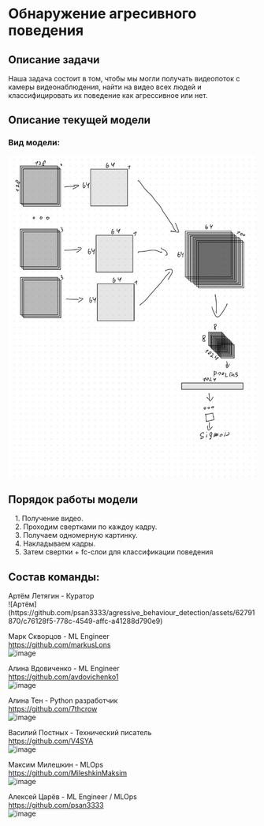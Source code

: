 <h1>Обнаружение агресивного поведения</h1>
<h2>Описание задачи</h2>
Наша задача состоит в том, чтобы мы могли получать видеопоток с камеры видеонаблюдения, найти на видео всех людей и классифицировать их поведение как агрессивное или нет.
<h2>Описание текущей модели</h2>
<h3>Вид модели:</h3>
<img src="./image.jpg">
<h2>Порядок работы модели</h2>
&emsp;1. Получение видео.<br>
&emsp;2. Проходим свертками по каждоу кадру.<br>
&emsp;3. Получаем одномерную картинку.<br>
&emsp;4. Накладываем кадры.<br>
&emsp;5. Затем свертки + fc-слои для классификации поведения<br>

<h2>Состав команды:</h2>
Артём Летягин - Куратор<br>
![Артём](https://github.com/psan3333/agressive_behaviour_detection/assets/62791870/c76128f5-778c-4549-affc-a41288d790e9)

Марк Скворцов - ML Engineer<br>
https://github.com/markusLons <br>
![image](https://github.com/psan3333/agressive_behaviour_detection/assets/62791870/e9bce13a-12ff-46fe-bf78-0219dffdaaf0)

Алина Вдовиченко - ML Engineer <br>
https://github.com/avdovichenko1 <br>
![image](https://github.com/psan3333/agressive_behaviour_detection/assets/62791870/5396fff3-06dc-42cb-8cdf-1a330007ceda)

Алина Тен - Python разработчик<br>
https://github.com/7thcrow <br>
![image](https://github.com/psan3333/agressive_behaviour_detection/assets/62791870/8450f77e-ca78-4249-8252-88e77d8b02c1)

Василий Постных - Технический писатель <br>
https://github.com/V4SYA <br>
![image](https://github.com/psan3333/agressive_behaviour_detection/assets/62791870/84ba6312-b5fe-4f24-a8c5-e5bf55309a3d)

Максим Милешкин - MLOps<br> 
https://github.com/MileshkinMaksim <br>
![image](https://github.com/psan3333/agressive_behaviour_detection/assets/62791870/33452558-48c7-4fed-a1a4-cfb32d637f83)

Алексей Царёв - ML Engineer / MLOps<br>
https://github.com/psan3333 <br>
![image](https://github.com/psan3333/agressive_behaviour_detection/assets/62791870/db7cef70-e096-47da-bcf5-d6aa70f950cb)
